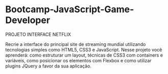 # Bootcamp-JavaScript-Game-Developer

PROJETO INTERFACE NETFLIX

Recrie a interface do principal site de streaming mundial utilizando tecnologias simples como HTML5, CSS3 e JavaScript.
Nesse projeto você aprenderá: como estruturar um layout, técnicas de CSS3 com containers e variáveis, 
como posicionar os elementos com Flexbox e como utilizar plugins JQuery a favor da sua aplicação.
